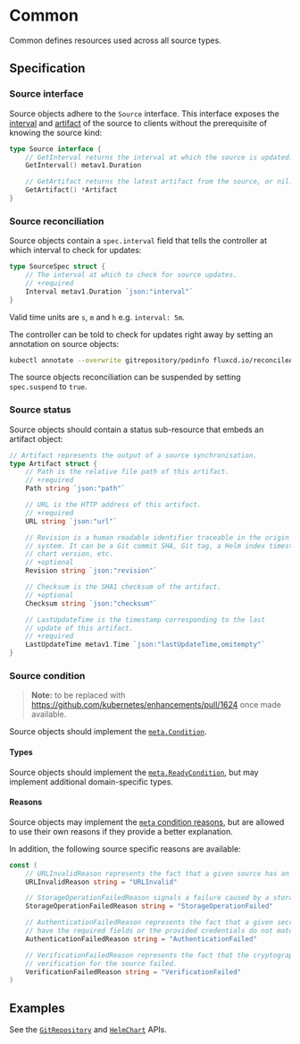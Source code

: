 # Common

Common defines resources used across all source types.

## Specification

### Source interface

Source objects adhere to the `Source` interface. This interface exposes the [interval](#source-reconciliation)
and [artifact](#source-status) of the source to clients without the prerequisite of knowing the source kind:

````go
type Source interface {
	// GetInterval returns the interval at which the source is updated.
	GetInterval() metav1.Duration

	// GetArtifact returns the latest artifact from the source, or nil.
	GetArtifact() *Artifact
}
````

### Source reconciliation

Source objects contain a `spec.interval` field that tells the controller at which interval to check for updates:

```go
type SourceSpec struct {
	// The interval at which to check for source updates.
	// +required
	Interval metav1.Duration `json:"interval"`
}
```

Valid time units are `s`, `m` and `h` e.g. `interval: 5m`.

The controller can be told to check for updates right away by setting an annotation on source objects:

```bash
kubectl annotate --overwrite gitrepository/podinfo fluxcd.io/reconcileAt="$(date +%s)"
```

The source objects reconciliation can be suspended by setting `spec.suspend` to `true`.

### Source status

Source objects should contain a status sub-resource that embeds an artifact object:

```go
// Artifact represents the output of a source synchronisation.
type Artifact struct {
	// Path is the relative file path of this artifact.
	// +required
	Path string `json:"path"`

	// URL is the HTTP address of this artifact.
	// +required
	URL string `json:"url"`

	// Revision is a human readable identifier traceable in the origin source
	// system. It can be a Git commit SHA, Git tag, a Helm index timestamp, a Helm
	// chart version, etc.
	// +optional
	Revision string `json:"revision"`

	// Checksum is the SHA1 checksum of the artifact.
	// +optional
	Checksum string `json:"checksum"`

	// LastUpdateTime is the timestamp corresponding to the last
	// update of this artifact.
	// +required
	LastUpdateTime metav1.Time `json:"lastUpdateTime,omitempty"`
}
```

### Source condition

> **Note:** to be replaced with <https://github.com/kubernetes/enhancements/pull/1624>
> once made available.

Source objects should implement the [`meta.Condition`](https://godoc.org/github.com/fluxcd/pkg/apis/meta#Condition).

#### Types

Source objects should implement the [`meta.ReadyCondition`](https://godoc.org/github.com/fluxcd/pkg/apis/meta#pkg-constants),
but may implement additional domain-specific types.

#### Reasons

Source objects may implement the [`meta` condition
reasons](https://godoc.org/github.com/fluxcd/pkg/apis/meta#pkg-constants), but
are allowed to use their own reasons if they provide a better explanation.

In addition, the following source specific reasons are available:

```go
const (
	// URLInvalidReason represents the fact that a given source has an invalid URL.
	URLInvalidReason string = "URLInvalid"

	// StorageOperationFailedReason signals a failure caused by a storage operation.
	StorageOperationFailedReason string = "StorageOperationFailed"

	// AuthenticationFailedReason represents the fact that a given secret does not
	// have the required fields or the provided credentials do not match.
	AuthenticationFailedReason string = "AuthenticationFailed"

	// VerificationFailedReason represents the fact that the cryptographic provenance
	// verification for the source failed.
	VerificationFailedReason string = "VerificationFailed"
)
```

## Examples

See the [`GitRepository`](gitrepositories.md) and [`HelmChart`](helmcharts.md) APIs.
